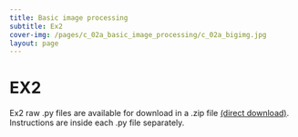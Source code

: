 ```yaml
---
title: Basic image processing
subtitle: Ex2
cover-img: /pages/c_02a_basic_image_processing/c_02a_bigimg.jpg
layout: page
---
```


# EX2
Ex2 raw .py files are available for download in a .zip file [(direct download)](https://github.com/YoniChechik/AI_is_Math/raw/master/c_02a_basic_image_processing/ex2/ex2.zip). Instructions are inside each .py file separately.
